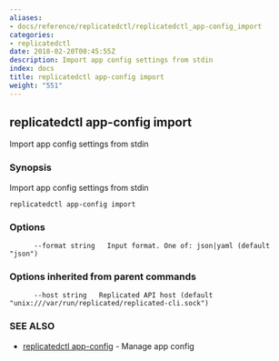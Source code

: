 ```yaml
---
aliases:
- docs/reference/replicatedctl/replicatedctl_app-config_import
categories:
- replicatedctl
date: 2018-02-20T00:45:55Z
description: Import app config settings from stdin
index: docs
title: replicatedctl app-config import
weight: "551"
---
```


## replicatedctl app-config import

Import app config settings from stdin

### Synopsis


Import app config settings from stdin

```
replicatedctl app-config import
```

### Options

```
      --format string   Input format. One of: json|yaml (default "json")
```

### Options inherited from parent commands

```
      --host string   Replicated API host (default "unix:///var/run/replicated/replicated-cli.sock")
```

### SEE ALSO
* [replicatedctl app-config](/api/replicatedctl/replicatedctl_app-config/)	 - Manage app config

